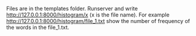 Files are in the templates folder. Runserver and write http://127.0.0.1:8000/histogram/x (x is the file name). 
For example http://127.0.0.1:8000/histogram/file_1.txt show the number of frequency of the words in the 
file_1.txt.
